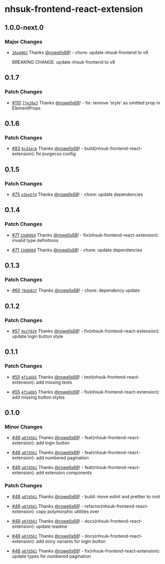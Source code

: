 # nhsuk-frontend-react-extension

## 1.0.0-next.0

### Major Changes

- [`26a4962`](https://github.com/rowellx68/nhs-components/commit/26a4962845636e9193280f05595832572e93b9f4) Thanks [@rowellx68](https://github.com/rowellx68)! - chore: update nhsuk-frontend to v9

  BREAKING CHANGE: update nhsuk-frontend to v9

## 0.1.7

### Patch Changes

- [#110](https://github.com/rowellx68/nhs-components/pull/110) [`77e26e3`](https://github.com/rowellx68/nhs-components/commit/77e26e390388e295630fab46aea682b1768e1190) Thanks [@rowellx68](https://github.com/rowellx68)! - fix: remove 'style' as omitted prop in ElementProps

## 0.1.6

### Patch Changes

- [#83](https://github.com/rowellx68/nhs-components/pull/83) [`6cd1ecb`](https://github.com/rowellx68/nhs-components/commit/6cd1ecb4cf995b7572fa7c1e1a41f70c470bad21) Thanks [@rowellx68](https://github.com/rowellx68)! - build(nhsuk-frontend-react-extension): fix purgecss config

## 0.1.5

### Patch Changes

- [#75](https://github.com/rowellx68/nhs-components/pull/75) [`e3be5fd`](https://github.com/rowellx68/nhs-components/commit/e3be5fd72bec09caf89e5c91f02186748b3c0c3b) Thanks [@rowellx68](https://github.com/rowellx68)! - chore: update dependencies

## 0.1.4

### Patch Changes

- [#71](https://github.com/rowellx68/nhs-components/pull/71) [`33d09b9`](https://github.com/rowellx68/nhs-components/commit/33d09b9dc43a0fac708152b2a1d90f8f206c59eb) Thanks [@rowellx68](https://github.com/rowellx68)! - fix(nhsuk-frontend-react-extension): invalid type definitions

- [#71](https://github.com/rowellx68/nhs-components/pull/71) [`33d09b9`](https://github.com/rowellx68/nhs-components/commit/33d09b9dc43a0fac708152b2a1d90f8f206c59eb) Thanks [@rowellx68](https://github.com/rowellx68)! - chore: update dependencies

## 0.1.3

### Patch Changes

- [#60](https://github.com/rowellx68/nhs-components/pull/60) [`76eb81f`](https://github.com/rowellx68/nhs-components/commit/76eb81f8b2613ccfef3f2e418046c6eefe44b284) Thanks [@rowellx68](https://github.com/rowellx68)! - chore: dependency update

## 0.1.2

### Patch Changes

- [#57](https://github.com/rowellx68/nhs-components/pull/57) [`de27824`](https://github.com/rowellx68/nhs-components/commit/de27824fba0418b0f3fc57dad4ebcd0addcde047) Thanks [@rowellx68](https://github.com/rowellx68)! - fix(nhsuk-frontend-react-extension): update login button style

## 0.1.1

### Patch Changes

- [#55](https://github.com/rowellx68/nhs-components/pull/55) [`4f1a6b5`](https://github.com/rowellx68/nhs-components/commit/4f1a6b52aff2c7b373aef9811e2d4a173ac62b20) Thanks [@rowellx68](https://github.com/rowellx68)! - test(nhsuk-frontend-react-extension): add missing tests

- [#55](https://github.com/rowellx68/nhs-components/pull/55) [`4f1a6b5`](https://github.com/rowellx68/nhs-components/commit/4f1a6b52aff2c7b373aef9811e2d4a173ac62b20) Thanks [@rowellx68](https://github.com/rowellx68)! - fix(nhsuk-frontend-react-extension): add missing button styles

## 0.1.0

### Minor Changes

- [#48](https://github.com/rowellx68/nhs-components/pull/48) [`a07d561`](https://github.com/rowellx68/nhs-components/commit/a07d56150e660ba8e49f811a9ab7a8daef0f8b27) Thanks [@rowellx68](https://github.com/rowellx68)! - feat(nhsuk-frontend-react-extension): add login button

- [#48](https://github.com/rowellx68/nhs-components/pull/48) [`a07d561`](https://github.com/rowellx68/nhs-components/commit/a07d56150e660ba8e49f811a9ab7a8daef0f8b27) Thanks [@rowellx68](https://github.com/rowellx68)! - feat(nhsuk-frontend-react-extension): add numbered pagination

- [#48](https://github.com/rowellx68/nhs-components/pull/48) [`a07d561`](https://github.com/rowellx68/nhs-components/commit/a07d56150e660ba8e49f811a9ab7a8daef0f8b27) Thanks [@rowellx68](https://github.com/rowellx68)! - feat(nhsuk-frontend-react-extension): add extension components

### Patch Changes

- [#48](https://github.com/rowellx68/nhs-components/pull/48) [`a07d561`](https://github.com/rowellx68/nhs-components/commit/a07d56150e660ba8e49f811a9ab7a8daef0f8b27) Thanks [@rowellx68](https://github.com/rowellx68)! - build: move eslint and prettier to root

- [#48](https://github.com/rowellx68/nhs-components/pull/48) [`a07d561`](https://github.com/rowellx68/nhs-components/commit/a07d56150e660ba8e49f811a9ab7a8daef0f8b27) Thanks [@rowellx68](https://github.com/rowellx68)! - refactor(nhsuk-frontend-react-extension): copy polymorphic utilities over

- [#48](https://github.com/rowellx68/nhs-components/pull/48) [`a07d561`](https://github.com/rowellx68/nhs-components/commit/a07d56150e660ba8e49f811a9ab7a8daef0f8b27) Thanks [@rowellx68](https://github.com/rowellx68)! - docs(nhsuk-frontend-react-extension): update readme

- [#48](https://github.com/rowellx68/nhs-components/pull/48) [`a07d561`](https://github.com/rowellx68/nhs-components/commit/a07d56150e660ba8e49f811a9ab7a8daef0f8b27) Thanks [@rowellx68](https://github.com/rowellx68)! - docs(nhsuk-frontend-react-extension): add story variants for login button

- [#48](https://github.com/rowellx68/nhs-components/pull/48) [`a07d561`](https://github.com/rowellx68/nhs-components/commit/a07d56150e660ba8e49f811a9ab7a8daef0f8b27) Thanks [@rowellx68](https://github.com/rowellx68)! - fix(nhsuk-frontend-react-extension): update types for numbered pagination
